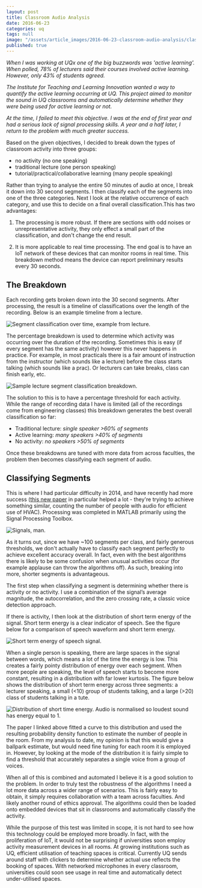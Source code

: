 ```yaml
---
layout: post
title: Classroom Audio Analysis
date: 2016-06-23
categories: uq
tags: null
image: "/assets/article_images/2016-06-23-classroom-audio-analysis/classroom_audio.jpg"
published: true
---
```


*When I was working at UQx one of the big buzzwords was 'active learning'. When polled, 78% of lecturers said their courses involved active learning. However, only 43% of students agreed.* 

*The Institute for Teaching and Learning Innovation wanted a way to quantify the active learning occurring at UQ. This project aimed to monitor the sound in UQ classrooms and automatically determine whether they were being used for active learning or not.*


*At the time, I failed to meet this objective. I was at the end of first year and had a serious lack of signal processing skills.  A year and a half later, I return to the problem with much greater success.*


Based on the given objectives, I decided to break down the types of classroom activity into three groups:

* no activity (no one speaking)
* traditional lecture (one person speaking)
* tutorial/practical/collaborative learning (many people speaking)

Rather than trying to analyse the entire 50 minutes of audio at once, I break it down into 30 second segments. I then classify each of the segments into one of the three categories. Next I look at the relative occurrence of each category, and use this to decide on a final overall classification.This has two advantages: 

1. The processing is more robust. If there are sections with odd noises or unrepresentative activity, they only effect a small part of the classification, and don't change the end result.

2. It is more applicable to real time processing. The end goal is to have an IoT network of these devices that can monitor rooms in real time. This breakdown method means the device can report preliminary results every 30 seconds.

## The Breakdown 
    
Each recording gets broken down into the 30 second segments. After processing, the result is a timeline of classifications over the length of the recording. Below is an example timeline from a lecture.


![Segment classification over time, example from lecture.]({{site.baseurl}}/assets/images/classroom_timeline.png)


The percentage breakdown is used to determine which activity was occurring over the duration of the recording. Sometimes this is easy (if every segment has the same activity) however this never happens in practice. For example, in most practicals there is a fair amount of instruction from the instructor (which sounds like a lecture) before the class starts talking (which sounds like a prac). Or lecturers can take breaks, class can finish early, etc.

![Sample lecture segment classification breakdown.]({{site.baseurl}}/assets/images/classroom_pie.png)


The solution to this is to have a percentage threshold for each activity. While the range of recording data I have is limited (all of the recordings come from engineering classes) this breakdown generates the best overall classification so far:

* Traditional lecture:               *single speaker >60% of segments*
* Active learning:                    *many speakers >40% of segments*
* No activity:         					*no speakers >50% of segments*

Once these breakdowns are tuned with more data from across faculties, the problem then becomes classifying each segment of audio.
 
## Classifying Segments


This is where I had particular difficulty in 2014, and have recently had more success ([this new paper](https://arxiv.org/ftp/arxiv/papers/1602/1602.08507.pdf) in particular helped a lot - they're trying to achieve something similar, counting the number of people with audio for efficient use of HVAC). Processing was completed in MATLAB primarily using the Signal Processing Toolbox. 

![Signals, man.]({{site.baseurl}}/assets/images/classroom_spectogram.jpg)


As it turns out, since we have ~100 segments per class, and fairly generous thresholds, we don't actually have to classify each segment perfectly to achieve excellent accuracy overall. In fact, even with the best algorithms there is likely to be some confusion when unusual activities occur (for example applause can throw the algorithms off). As such, breaking into more, shorter segments is advantageous.

The first step when classifying a segment is determining whether there is activity or no activity. I use a combination of the signal’s average magnitude, the autocorrelation, and the zero crossing rate, a classic voice detection approach.

If there is activity, I then look at the distribution of short term energy of the signal. Short term energy is a clear indicator of speech. See the figure below for a comparison of speech waveform and short term energy.

![Short term energy of speech signal.]({{site.baseurl}}/assets/images/ste_example.png)


When a single person is speaking, there are large spaces in the signal between words, which means a lot of the time the energy is low. This creates a fairly pointy distribution of energy over each segment. When more people are speaking, the level of speech starts to become more constant, resulting in a distribution with far lower kurtosis. The figure below shows the distribution of short term energy across three segments: a lecturer speaking, a small (<10) group of students talking, and a large (>20) class of students talking in a tute.

![Distribution of short time energy. Audio is normalised so loudest sound has energy equal to 1.]({{site.baseurl}}/assets/images/ste_distribution.png)



The paper I linked above fitted a curve to this distribution and used the resulting probability density function to estimate the number of people in the room. From my analysis to date, my opinion is that this would give a ballpark estimate, but would need fine tuning for each room it is employed in. However, by looking at the mode of the distribution it is fairly simple to find a threshold that accurately separates a single voice from a group of voices.

When all of this is combined and automated I believe it is a good solution to the problem. In order to truly test the robustness of the algorithms I need a lot more data across a wider range of scenarios. This is fairly easy to obtain, it simply requires collaboration with a team across faculties. And likely another round of ethics approval. The algorithms could then be loaded onto embedded devices that sit in classrooms and automatically classify the activity.

While the purpose of this test was limited in scope, it is not hard to see how this technology could be employed more broadly. In fact, with the proliferation of IoT, it would not be surprising if universities soon employ activity measurement devices in all rooms. At growing institutions such as UQ, efficient utilisation of teaching spaces is critical. Currently UQ sends around staff with clickers to determine whether actual use reflects the booking of spaces. With networked microphones in every classroom, universities could soon see usage in real time and automatically detect under-utilised spaces.

